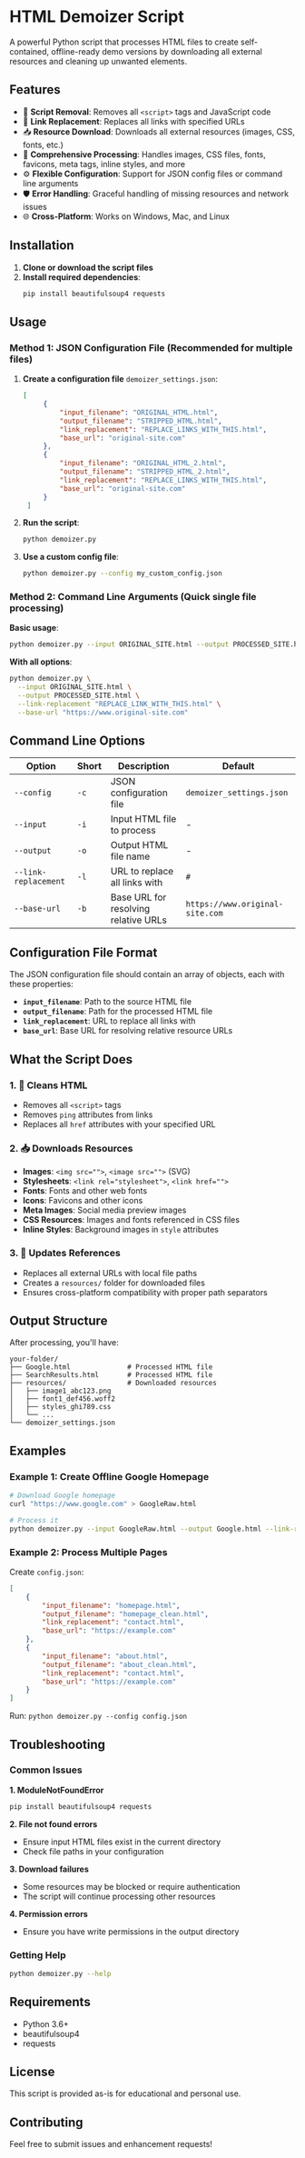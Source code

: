 # HTML Demoizer Script

A powerful Python script that processes HTML files to create self-contained, offline-ready demo versions by downloading all external resources and cleaning up unwanted elements.

## Features

- 🧹 **Script Removal**: Removes all `<script>` tags and JavaScript code
- 🔗 **Link Replacement**: Replaces all links with specified URLs  
- 📥 **Resource Download**: Downloads all external resources (images, CSS, fonts, etc.)
- 🎯 **Comprehensive Processing**: Handles images, CSS files, fonts, favicons, meta tags, inline styles, and more
- ⚙️ **Flexible Configuration**: Support for JSON config files or command line arguments
- 🛡️ **Error Handling**: Graceful handling of missing resources and network issues
- 🌐 **Cross-Platform**: Works on Windows, Mac, and Linux

## Installation

1. **Clone or download the script files**
2. **Install required dependencies**:
   ```bash
   pip install beautifulsoup4 requests
   ```

## Usage

### Method 1: JSON Configuration File (Recommended for multiple files)

1. **Create a configuration file** `demoizer_settings.json`:
   ```json
   [
        {
            "input_filename": "ORIGINAL_HTML.html",
            "output_filename": "STRIPPED_HTML.html",
            "link_replacement": "REPLACE_LINKS_WITH_THIS.html",
            "base_url": "original-site.com"
        },
        {
            "input_filename": "ORIGINAL_HTML_2.html",
            "output_filename": "STRIPPED_HTML_2.html",
            "link_replacement": "REPLACE_LINKS_WITH_THIS.html",
            "base_url": "original-site.com"
        }
    ]
   ```

2. **Run the script**:
   ```bash
   python demoizer.py
   ```

3. **Use a custom config file**:
   ```bash
   python demoizer.py --config my_custom_config.json
   ```

### Method 2: Command Line Arguments (Quick single file processing)

**Basic usage**:
```bash
python demoizer.py --input ORIGINAL_SITE.html --output PROCESSED_SITE.html
```

**With all options**:
```bash
python demoizer.py \
  --input ORIGINAL_SITE.html \
  --output PROCESSED_SITE.html \
  --link-replacement "REPLACE_LINK_WITH_THIS.html" \
  --base-url "https://www.original-site.com"
```

## Command Line Options

| Option | Short | Description | Default |
|--------|-------|-------------|---------|
| `--config` | `-c` | JSON configuration file | `demoizer_settings.json` |
| `--input` | `-i` | Input HTML file to process | - |
| `--output` | `-o` | Output HTML file name | - |
| `--link-replacement` | `-l` | URL to replace all links with | `#` |
| `--base-url` | `-b` | Base URL for resolving relative URLs | `https://www.original-site.com` |

## Configuration File Format

The JSON configuration file should contain an array of objects, each with these properties:

- **`input_filename`**: Path to the source HTML file
- **`output_filename`**: Path for the processed HTML file
- **`link_replacement`**: URL to replace all links with
- **`base_url`**: Base URL for resolving relative resource URLs

## What the Script Does

### 1. 🧹 **Cleans HTML**
- Removes all `<script>` tags
- Removes `ping` attributes from links
- Replaces all `href` attributes with your specified URL

### 2. 📥 **Downloads Resources**
- **Images**: `<img src="">`, `<image src="">` (SVG)
- **Stylesheets**: `<link rel="stylesheet">`, `<link href="">`
- **Fonts**: Fonts and other web fonts
- **Icons**: Favicons and other icons
- **Meta Images**: Social media preview images
- **CSS Resources**: Images and fonts referenced in CSS files
- **Inline Styles**: Background images in `style` attributes

### 3. 🔄 **Updates References**
- Replaces all external URLs with local file paths
- Creates a `resources/` folder for downloaded files
- Ensures cross-platform compatibility with proper path separators

## Output Structure

After processing, you'll have:
```
your-folder/
├── Google.html              # Processed HTML file
├── SearchResults.html       # Processed HTML file  
├── resources/               # Downloaded resources
│   ├── image1_abc123.png
│   ├── font1_def456.woff2
│   ├── styles_ghi789.css
│   └── ...
└── demoizer_settings.json
```

## Examples

### Example 1: Create Offline Google Homepage
```bash
# Download Google homepage
curl "https://www.google.com" > GoogleRaw.html

# Process it
python demoizer.py --input GoogleRaw.html --output Google.html --link-replacement "offline.html"
```

### Example 2: Process Multiple Pages
Create `config.json`:
```json
[
    {
        "input_filename": "homepage.html",
        "output_filename": "homepage_clean.html", 
        "link_replacement": "contact.html",
        "base_url": "https://example.com"
    },
    {
        "input_filename": "about.html",
        "output_filename": "about_clean.html",
        "link_replacement": "contact.html", 
        "base_url": "https://example.com"
    }
]
```

Run: `python demoizer.py --config config.json`

## Troubleshooting

### Common Issues

**1. ModuleNotFoundError**
```bash
pip install beautifulsoup4 requests
```

**2. File not found errors**
- Ensure input HTML files exist in the current directory
- Check file paths in your configuration

**3. Download failures** 
- Some resources may be blocked or require authentication
- The script will continue processing other resources

**4. Permission errors**
- Ensure you have write permissions in the output directory

### Getting Help
```bash
python demoizer.py --help
```

## Requirements

- Python 3.6+
- beautifulsoup4
- requests

## License

This script is provided as-is for educational and personal use.

## Contributing

Feel free to submit issues and enhancement requests!
